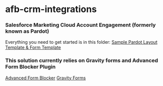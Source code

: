 # afb-crm-integrations

### Salesforce Marketing Cloud Account Engagement (formerly known as Pardot)
Everything you need to get started is in this folder:
[Sample Pardot Layout Template & Form Template](./mcae_pardot/)

### This solution currently relies on Gravity forms and Advanced Form Blocker Plugin
[Advanced Form Blocker](https://github.com/adonnan/advanced-form-blocker)
[Gravity Forms](https://gravityforms.pxf.io/c/6238201/1187943/7938)
